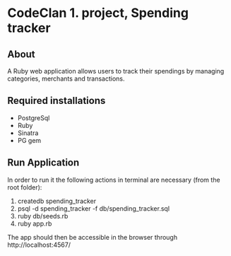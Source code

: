 # CodeClan 1. project, Spending tracker

## About

A Ruby web application allows users to track their spendings by managing categories, merchants and transactions. 

## Required installations
- PostgreSql
- Ruby
- Sinatra
- PG gem


## Run Application

In order to run it the following actions in terminal are necessary (from the root folder):

1. createdb spending_tracker
2. psql -d spending_tracker -f db/spending_tracker.sql
3. ruby db/seeds.rb
4. ruby app.rb

The app should then be accessible in the browser through http://localhost:4567/

